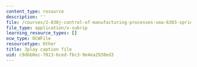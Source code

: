 ```yaml
---
content_type: resource
description: ''
file: /courses/2-830j-control-of-manufacturing-processes-sma-6303-spring-2008/c9dbb0ec7013bcedfbc39e4ea2938ed3_-EgKluVR2Ug.srt
file_type: application/x-subrip
learning_resource_types: []
ocw_type: OCWFile
resourcetype: Other
title: 3play caption file
uid: c9dbb0ec-7013-bced-fbc3-9e4ea2938ed3
---
```

